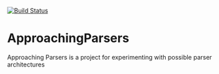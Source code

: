 [![Build Status](https://travis-ci.org/wibosco/ApproachingParsers.svg)](https://travis-ci.org/wibosco/ApproachingParsers)

# ApproachingParsers
Approaching Parsers is a project for experimenting with possible parser architectures 
